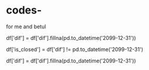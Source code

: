 # codes-
for me and betul 



df['dif'] = df['dif'].fillna(pd.to_datetime('2099-12-31'))

df['is_closed'] = df['dif'] != pd.to_datetime('2099-12-31')

df['dif'] = df['dif'].fillna(pd.to_datetime('2099-12-31'))
